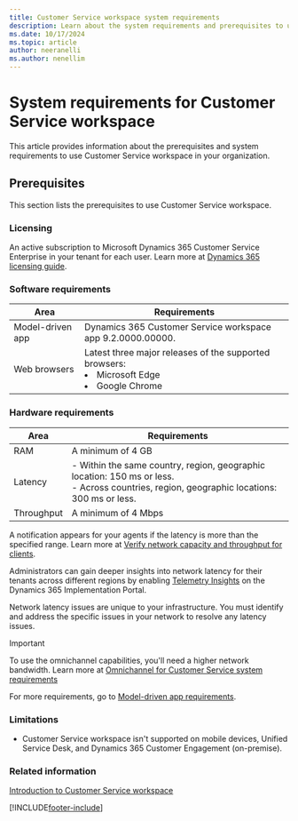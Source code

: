 ```yaml
---
title: Customer Service workspace system requirements
description: Learn about the system requirements and prerequisites to use Customer Service workspace.
ms.date: 10/17/2024
ms.topic: article
author: neeranelli
ms.author: nenellim
---
```


# System requirements for Customer Service workspace

This article provides information about the prerequisites and system requirements to use Customer Service workspace in your organization.

## Prerequisites

This section lists the prerequisites to use Customer Service workspace.

### Licensing

An active subscription to Microsoft Dynamics 365 Customer Service Enterprise in your tenant for each user. Learn more at [Dynamics 365 licensing guide](https://go.microsoft.com/fwlink/p/?LinkId=866544).

### Software requirements

| Area | Requirements |
|----------|----------|
| Model-driven app | Dynamics 365 Customer Service workspace app 9.2.0000.00000. |
| Web browsers | Latest three major releases of the supported browsers: <li> Microsoft Edge</li> <li> Google Chrome</li> |

### Hardware requirements

| Area | Requirements |
|----------|----------|
| RAM | A minimum of 4 GB |
| Latency  | - Within the same country, region, geographic location: 150 ms or less. <br> - Across countries, region, geographic locations: 300 ms or less.|
| Throughput | A minimum of 4 Mbps|

A notification appears for your agents if the latency is more than the specified range. Learn more at [Verify network capacity and throughput for clients](/power-platform/admin/verify-network-capacity-throughput-clients).

Administrators can gain deeper insights into network latency for their tenants across different regions by enabling [Telemetry Insights](/dynamics365/guidance/implementation-portal/overview#telemetry-insights) on the Dynamics 365 Implementation Portal.

Network latency issues are unique to your infrastructure. You must identify and address the specific issues in your network to resolve any latency issues.

> [!IMPORTANT]
> To use the omnichannel capabilities, you'll need a higher network bandwidth. Learn more at [Omnichannel for Customer Service system requirements](system-requirements-omnichannel.md)

For more requirements, go to [Model-driven app requirements](/power-platform/admin/online-requirements).

### Limitations

- Customer Service workspace isn't supported on mobile devices, Unified Service Desk, and Dynamics 365 Customer Engagement (on-premise).

### Related information

[Introduction to Customer Service workspace](csw-overview.md)  


[!INCLUDE[footer-include](../../includes/footer-banner.md)]
